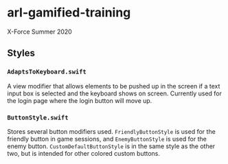 # arl-gamified-training

X-Force Summer 2020

## Styles

### `AdaptsToKeyboard.swift`

A view modifier that allows elements to be pushed up in the screen if a text input box is selected and the keyboard shows on screen. Currently used for the login page where the login button will move up.

### `ButtonStyle.swift`

Stores several button modifiers used. `FriendlyButtonStyle` is used for the friendly button in game sessions, and `EnemyButtonStyle` is used for the enemy button. `CustomDefaultButtonStyle` is in the same style as the other two, but is intended for other colored custom buttons.
